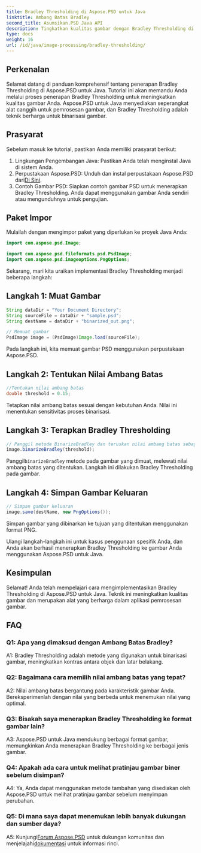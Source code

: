 ```yaml
---
title: Bradley Thresholding di Aspose.PSD untuk Java
linktitle: Ambang Batas Bradley
second_title: Asumsikan.PSD Java API
description: Tingkatkan kualitas gambar dengan Bradley Thresholding di Aspose.PSD untuk Java. Ikuti panduan langkah demi langkah kami untuk binerisasi gambar yang efektif.
type: docs
weight: 16
url: /id/java/image-processing/bradley-thresholding/
---
```

## Perkenalan

Selamat datang di panduan komprehensif tentang penerapan Bradley Thresholding di Aspose.PSD untuk Java. Tutorial ini akan memandu Anda melalui proses penerapan Bradley Thresholding untuk meningkatkan kualitas gambar Anda. Aspose.PSD untuk Java menyediakan seperangkat alat canggih untuk pemrosesan gambar, dan Bradley Thresholding adalah teknik berharga untuk binarisasi gambar.

## Prasyarat

Sebelum masuk ke tutorial, pastikan Anda memiliki prasyarat berikut:

1. Lingkungan Pengembangan Java: Pastikan Anda telah menginstal Java di sistem Anda.
2.  Perpustakaan Aspose.PSD: Unduh dan instal perpustakaan Aspose.PSD dari[Di Sini](https://releases.aspose.com/psd/java/).
3. Contoh Gambar PSD: Siapkan contoh gambar PSD untuk menerapkan Bradley Thresholding. Anda dapat menggunakan gambar Anda sendiri atau mengunduhnya untuk pengujian.

## Paket Impor

Mulailah dengan mengimpor paket yang diperlukan ke proyek Java Anda:

```java
import com.aspose.psd.Image;

import com.aspose.psd.fileformats.psd.PsdImage;
import com.aspose.psd.imageoptions.PngOptions;
```

Sekarang, mari kita uraikan implementasi Bradley Thresholding menjadi beberapa langkah:

## Langkah 1: Muat Gambar

```java
String dataDir = "Your Document Directory";
String sourceFile = dataDir + "sample.psd";
String destName = dataDir + "binarized_out.png";

// Memuat gambar
PsdImage image = (PsdImage)Image.load(sourceFile);
```

Pada langkah ini, kita memuat gambar PSD menggunakan perpustakaan Aspose.PSD.

## Langkah 2: Tentukan Nilai Ambang Batas

```java
//Tentukan nilai ambang batas
double threshold = 0.15;
```

Tetapkan nilai ambang batas sesuai dengan kebutuhan Anda. Nilai ini menentukan sensitivitas proses binarisasi.

## Langkah 3: Terapkan Bradley Thresholding

```java
// Panggil metode BinarizeBradley dan teruskan nilai ambang batas sebagai parameter
image.binarizeBradley(threshold);
```

 Panggil`binarizeBradley` metode pada gambar yang dimuat, melewati nilai ambang batas yang ditentukan. Langkah ini dilakukan Bradley Thresholding pada gambar.

## Langkah 4: Simpan Gambar Keluaran

```java
// Simpan gambar keluaran
image.save(destName, new PngOptions());
```

Simpan gambar yang dibinarkan ke tujuan yang ditentukan menggunakan format PNG.

Ulangi langkah-langkah ini untuk kasus penggunaan spesifik Anda, dan Anda akan berhasil menerapkan Bradley Thresholding ke gambar Anda menggunakan Aspose.PSD untuk Java.

## Kesimpulan

Selamat! Anda telah mempelajari cara mengimplementasikan Bradley Thresholding di Aspose.PSD untuk Java. Teknik ini meningkatkan kualitas gambar dan merupakan alat yang berharga dalam aplikasi pemrosesan gambar.

## FAQ

### Q1: Apa yang dimaksud dengan Ambang Batas Bradley?

A1: Bradley Thresholding adalah metode yang digunakan untuk binarisasi gambar, meningkatkan kontras antara objek dan latar belakang.

### Q2: Bagaimana cara memilih nilai ambang batas yang tepat?

A2: Nilai ambang batas bergantung pada karakteristik gambar Anda. Bereksperimenlah dengan nilai yang berbeda untuk menemukan nilai yang optimal.

### Q3: Bisakah saya menerapkan Bradley Thresholding ke format gambar lain?

A3: Aspose.PSD untuk Java mendukung berbagai format gambar, memungkinkan Anda menerapkan Bradley Thresholding ke berbagai jenis gambar.

### Q4: Apakah ada cara untuk melihat pratinjau gambar biner sebelum disimpan?

A4: Ya, Anda dapat menggunakan metode tambahan yang disediakan oleh Aspose.PSD untuk melihat pratinjau gambar sebelum menyimpan perubahan.

### Q5: Di mana saya dapat menemukan lebih banyak dukungan dan sumber daya?

 A5: Kunjungi[Forum Aspose.PSD](https://forum.aspose.com/c/psd/34) untuk dukungan komunitas dan menjelajahi[dokumentasi](https://reference.aspose.com/psd/java/) untuk informasi rinci.